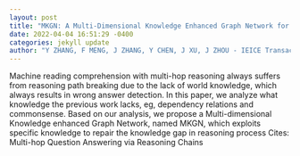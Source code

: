 ```yaml
--- 
layout: post 
title: "MKGN: A Multi-Dimensional Knowledge Enhanced Graph Network for Multi-Hop Question and Answering" 
date: 2022-04-04 16:51:29 -0400 
categories: jekyll update 
author: "Y ZHANG, F MENG, J ZHANG, Y CHEN, J XU, J ZHOU - IEICE Transactions on , 2022" 
--- 
```

Machine reading comprehension with multi-hop reasoning always suffers from reasoning path breaking due to the lack of world knowledge, which always results in wrong answer detection. In this paper, we analyze what knowledge the previous work lacks, eg, dependency relations and commonsense. Based on our analysis, we propose a Multi-dimensional Knowledge enhanced Graph Network, named MKGN, which exploits specific knowledge to repair the knowledge gap in reasoning process Cites: Multi-hop Question Answering via Reasoning Chains